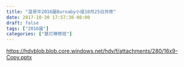 ```yaml
---
title: "温哥华2016届Burnaby小组10月25日共修"
date: 2017-10-30 17:57:38-08:00
draft: false
tags: ["2016届"]
categories: ["慧灯禅修班"]
---
```

https://hdvblob.blob.core.windows.net/hdv/f/attachments/280/16x9-Copy.pptx
